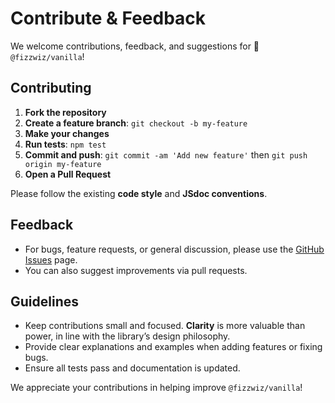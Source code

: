 # Contribute & Feedback

We welcome contributions, feedback, and suggestions for 🍦 `@fizzwiz/vanilla`!

## Contributing

1. **Fork the repository**
2. **Create a feature branch**: `git checkout -b my-feature`
3. **Make your changes**
4. **Run tests**: `npm test`
5. **Commit and push**: `git commit -am 'Add new feature'` then `git push origin my-feature`
6. **Open a Pull Request**

Please follow the existing **code style** and **JSdoc conventions**.

## Feedback

* For bugs, feature requests, or general discussion, please use the [GitHub Issues](https://github.com/fizzwiz/vanilla/issues) page.
* You can also suggest improvements via pull requests.

## Guidelines

* Keep contributions small and focused. **Clarity** is more valuable than power, in line with the library’s design philosophy.
* Provide clear explanations and examples when adding features or fixing bugs.
* Ensure all tests pass and documentation is updated.

We appreciate your contributions in helping improve `@fizzwiz/vanilla`!
